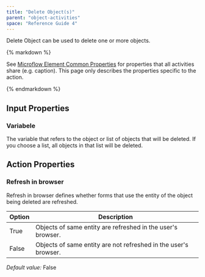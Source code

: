 ```yaml
---
title: "Delete Object(s)"
parent: "object-activities"
space: "Reference Guide 4"
---
```

Delete Object can be used to delete one or more objects.

<div class="alert alert-info">{% markdown %}

See [Microflow Element Common Properties](microflow-element-common-properties) for properties that all activities share (e.g. caption). This page only describes the properties specific to the action.

{% endmarkdown %}</div>

## Input Properties

### Variabele

The variable that refers to the object or list of objects that will be deleted. If you choose a list, all objects in that list will be deleted.

## Action Properties

### Refresh in browser

Refresh in browser defines whether forms that use the entity of the object being deleted are refreshed.

| Option | Description |
| --- | --- |
| True | Objects of same entity are refreshed in the user's browser. |
| False | Objects of same entity are not refreshed in the user's browser. |

_Default value:_ False
